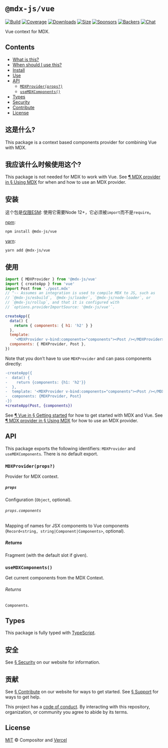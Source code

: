 # `@mdx-js/vue`

[![Build][build-badge]][build]
[![Coverage][coverage-badge]][coverage]
[![Downloads][downloads-badge]][downloads]
[![Size][size-badge]][size]
[![Sponsors][sponsors-badge]][collective]
[![Backers][backers-badge]][collective]
[![Chat][chat-badge]][chat]

Vue context for MDX.

<!-- more -->

## Contents

- [What is this?](#what-is-this)
- [When should I use this?](#when-should-i-use-this)
- [Install](#install)
- [Use](#use)
- [API](#api)
  - [`MDXProvider(props?)`](#mdxproviderprops)
  - [`useMDXComponents()`](#usemdxcomponents)
- [Types](#types)
- [Security](#security)
- [Contribute](#contribute)
- [License](#license)

## 这是什么?

This package is a context based components provider for combining Vue with MDX.

## 我应该什么时候使用这个?

This package is not needed for MDX to work with Vue.
See [¶ MDX provider in § Using MDX][use-provider] for when and how to use an MDX
provider.

## 安装

这个包是[仅限ESM][ESM]: 使用它需要Node 12+，它必须被`import`而不是`require`。

[npm][]:

```sh
npm install @mdx-js/vue
```

[yarn][]:

```sh
yarn add @mdx-js/vue
```

## 使用

```js
import { MDXProvider } from '@mdx-js/vue'
import { createApp } from 'vue'
import Post from './post.mdx'
// ^-- Assumes an integration is used to compile MDX to JS, such as
// `@mdx-js/esbuild`, `@mdx-js/loader`, `@mdx-js/node-loader`, or
// `@mdx-js/rollup`, and that it is configured with
// `options.providerImportSource: '@mdx-js/vue'`.

createApp({
  data() {
    return { components: { h1: 'h2' } }
  },
  template:
    '<MDXProvider v-bind:components="components"><Post /></MDXProvider>',
  components: { MDXProvider, Post },
})
```

Note that you don’t have to use `MDXProvider` and can pass components
directly:

```diff
-createApp({
-  data() {
-    return {components: {h1: 'h2'}}
-  },
-  template: '<MDXProvider v-bind:components="components"><Post /></MDXProvider>',
-  components: {MDXProvider, Post}
-})
+createApp(Post, {components})
```

See [¶ Vue in § Getting started][start-vue] for how to get started with MDX and
Vue.
See [¶ MDX provider in § Using MDX][use-provider] for how to use an MDX
provider.

## API

This package exports the following identifiers: `MDXProvider` and
`useMDXComponents`.
There is no default export.

### `MDXProvider(props?)`

Provider for MDX context.

##### `props`

Configuration (`Object`, optional).

###### `props.components`

Mapping of names for JSX components to Vue components
(`Record<string, string|Component|Components>`, optional).

##### Returns

Fragment (with the default slot if given).

### `useMDXComponents()`

Get current components from the MDX Context.

###### Returns

`Components`.

## Types

This package is fully typed with [TypeScript][].

## 安全

See [§ Security][security] on our website for information.

## 贡献

See [§ Contribute][contribute] on our website for ways to get started.
See [§ Support][support] for ways to get help.

This project has a [code of conduct][coc].
By interacting with this repository, organization, or community you agree to
abide by its terms.

## License

[MIT][] © Compositor and [Vercel][]

[build-badge]: https://github.com/mdx-js/mdx/workflows/main/badge.svg
[build]: https://github.com/mdx-js/mdx/actions
[coverage-badge]: https://img.shields.io/codecov/c/github/mdx-js/mdx/main.svg
[coverage]: https://codecov.io/github/mdx-js/mdx
[downloads-badge]: https://img.shields.io/npm/dm/@mdx-js/vue.svg
[downloads]: https://www.npmjs.com/package/@mdx-js/vue
[size-badge]: https://img.shields.io/bundlephobia/minzip/@mdx-js/vue.svg
[size]: https://bundlephobia.com/result?p=@mdx-js/vue
[sponsors-badge]: https://opencollective.com/unified/sponsors/badge.svg
[backers-badge]: https://opencollective.com/unified/backers/badge.svg
[collective]: https://opencollective.com/unified
[chat-badge]: https://img.shields.io/badge/chat-discussions-success.svg
[chat]: https://github.com/mdx-js/mdx/discussions
[npm]: https://docs.npmjs.com/cli/install
[yarn]: https://classic.yarnpkg.com/docs/cli/add/
[contribute]: https://mdxjs.com/community/contribute/
[support]: https://mdxjs.com/community/support/
[coc]: https://github.com/mdx-js/.github/blob/main/code-of-conduct.md
[mit]: https://github.com/mdx-js/mdx/blob/main/packages/vue/license
[vercel]: https://vercel.com
[esm]: https://gist.github.com/sindresorhus/a39789f98801d908bbc7ff3ecc99d99c
[start-vue]: https://mdxjs.com/getting-started/#vue
[use-provider]: https://mdxjs.com/docs/using-mdx/#mdx-provider
[security]: https://mdxjs.com/getting-started/#security
[typescript]: https://www.typescriptlang.org
